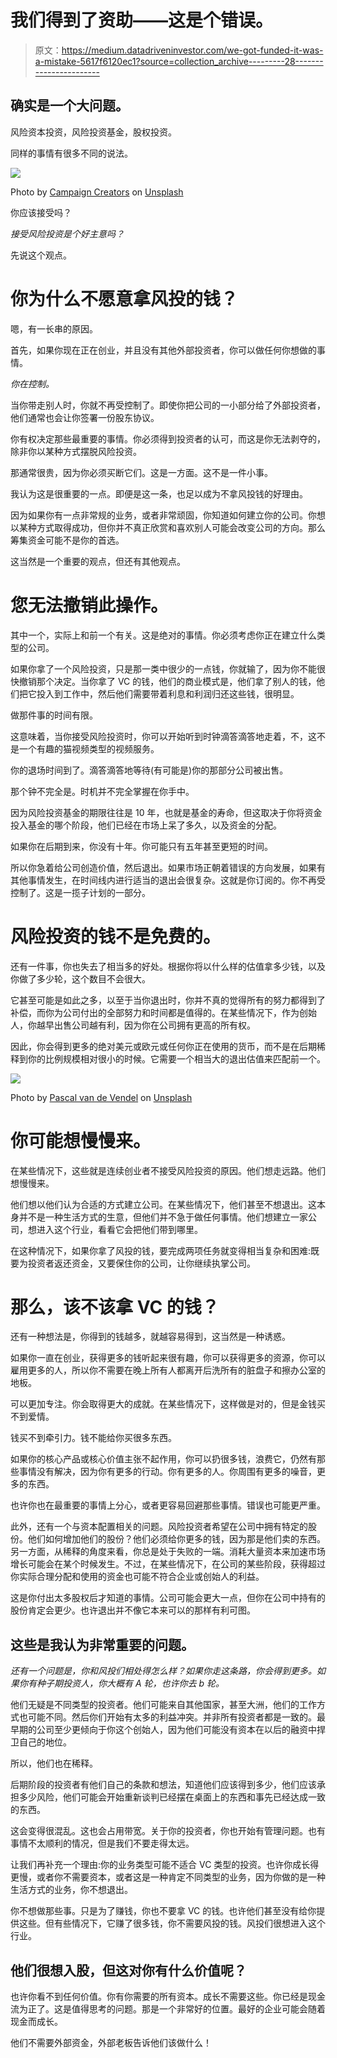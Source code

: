 # 我们得到了资助——这是个错误。

> 原文：<https://medium.datadriveninvestor.com/we-got-funded-it-was-a-mistake-5617f6120ec1?source=collection_archive---------28----------------------->

## 确实是一个大问题。

风险资本投资，风险投资基金，股权投资。

同样的事情有很多不同的说法。

![](img/ad0da857a2c664e4660b40c0c35215d6.png)

Photo by [Campaign Creators](https://unsplash.com/@campaign_creators?utm_source=medium&utm_medium=referral) on [Unsplash](https://unsplash.com?utm_source=medium&utm_medium=referral)

你应该接受吗？

*接受风险投资是个好主意吗？*

先说这个观点。

# 你为什么不愿意拿风投的钱？

嗯，有一长串的原因。

首先，如果你现在正在创业，并且没有其他外部投资者，你可以做任何你想做的事情。

*你在控制。*

当你带走别人时，你就不再受控制了。即使你把公司的一小部分给了外部投资者，他们通常也会让你签署一份股东协议。

你有权决定那些最重要的事情。你必须得到投资者的认可，而这是你无法剥夺的，除非你以某种方式摆脱风险投资。

那通常很贵，因为你必须买断它们。这是一方面。这不是一件小事。

我认为这是很重要的一点。即便是这一条，也足以成为不拿风投钱的好理由。

因为如果你有一点非常规的业务，或者非常顽固，你知道如何建立你的公司。你想以某种方式取得成功，但你并不真正欣赏和喜欢别人可能会改变公司的方向。那么筹集资金可能不是你的首选。

这当然是一个重要的观点，但还有其他观点。

# 您无法撤销此操作。

其中一个，实际上和前一个有关。这是绝对的事情。你必须考虑你正在建立什么类型的公司。

如果你拿了一个风险投资，只是那一类中很少的一点钱，你就输了，因为你不能很快撤销那个决定。当你拿了 VC 的钱，他们的商业模式是，他们拿了别人的钱，他们把它投入到工作中，然后他们需要带着利息和利润归还这些钱，很明显。

做那件事的时间有限。

这意味着，当你接受风险投资时，你可以开始听到时钟滴答滴答地走着，不，这不是一个有趣的猫视频类型的视频服务。

你的退场时间到了。滴答滴答地等待(有可能是)你的那部分公司被出售。

那个钟不完全是。时机并不完全掌握在你手中。

因为风险投资基金的期限往往是 10 年，也就是基金的寿命，但这取决于你将资金投入基金的哪个阶段，他们已经在市场上呆了多久，以及资金的分配。

如果你在后期到来，你没有十年。你可能只有五年甚至更短的时间。

所以你急着给公司创造价值，然后退出。如果市场正朝着错误的方向发展，如果有其他事情发生，在时间线内进行适当的退出会很复杂。这就是你订阅的。你不再受控制了。这是一揽子计划的一部分。

# 风险投资的钱不是免费的。

还有一件事，你也失去了相当多的好处。根据你将以什么样的估值拿多少钱，以及你做了多少轮，这个数目不会很大。

它甚至可能是如此之多，以至于当你退出时，你并不真的觉得所有的努力都得到了补偿，而你为公司付出的全部努力和时间都是值得的。在某些情况下，作为创始人，你越早出售公司越有利，因为你在公司拥有更高的所有权。

因此，你会得到更多的绝对美元或欧元或任何你正在使用的货币，而不是在后期稀释到你的比例规模相对很小的时候。它需要一个相当大的退出估值来匹配前一个。

![](img/babe9078b060b4bf76482cbec748fc99.png)

Photo by [Pascal van de Vendel](https://unsplash.com/@pascalvendel?utm_source=medium&utm_medium=referral) on [Unsplash](https://unsplash.com?utm_source=medium&utm_medium=referral)

# 你可能想慢慢来。

在某些情况下，这些就是连续创业者不接受风险投资的原因。他们想走远路。他们想慢慢来。

他们想以他们认为合适的方式建立公司。在某些情况下，他们甚至不想退出。这本身并不是一种生活方式的生意，但他们并不急于做任何事情。他们想建立一家公司，想进入这个行业，看看它会把他们带到哪里。

在这种情况下，如果你拿了风投的钱，要完成两项任务就变得相当复杂和困难:既要为投资者返还资金，又要保住你的公司，让你继续执掌公司。

# 那么，该不该拿 VC 的钱？

还有一种想法是，你得到的钱越多，就越容易得到，这当然是一种诱惑。

如果你一直在创业，获得更多的钱听起来很有趣，你可以获得更多的资源，你可以雇用更多的人，所以你不需要在晚上所有人都离开后洗所有的脏盘子和擦办公室的地板。

可以更加专注。你会取得更大的成就。在某些情况下，这样做是对的，但是金钱买不到爱情。

钱买不到牵引力。钱不能给你买很多东西。

如果你的核心产品或核心价值主张不起作用，你可以扔很多钱，浪费它，仍然有那些事情没有解决，因为你有更多的行动。你有更多的人。你周围有更多的噪音，更多的东西。

也许你也在最重要的事情上分心，或者更容易回避那些事情。错误也可能更严重。

此外，还有一个与资本配置相关的问题。风险投资者希望在公司中拥有特定的股份。他们如何增加他们的股份？他们必须给你更多的钱，因为那是他们卖的东西。另一方面，从稀释的角度来看，你总是处于失败的一端。消耗大量资本来加速市场增长可能会在某个时候发生。不过，在某些情况下，在公司的某些阶段，获得超过你实际合理分配和使用的资金也可能不符合企业或创始人的利益。

这是你付出太多股权后才知道的事情。公司可能会更大一点，但你在公司中持有的股份肯定会更少。也许退出并不像它本来可以的那样有利可图。

## 这些是我认为非常重要的问题。

*还有一个问题是，你和风投们相处得怎么样？如果你走这条路，你会得到更多。如果你有种子期投资人，你大概有 A 轮，也许你去 b 轮。*

他们无疑是不同类型的投资者。他们可能来自其他国家，甚至大洲，他们的工作方式也可能不同。然后你们开始有太多的利益冲突。并非所有投资者都是一致的。最早期的公司至少更倾向于你这个创始人，因为他们可能没有资本在以后的融资中捍卫自己的地位。

所以，他们也在稀释。

后期阶段的投资者有他们自己的条款和想法，知道他们应该得到多少，他们应该承担多少风险，他们可能会开始重新谈判已经摆在桌面上的东西和事先已经达成一致的东西。

这会变得很混乱。这也会占用带宽。关于你的投资者，你也开始有管理问题。也有事情不太顺利的情况，但是我们不要走得太远。

让我们再补充一个理由:你的业务类型可能不适合 VC 类型的投资。也许你成长得更慢，或者你不需要资本，或者这是一种肯定不同类型的业务，因为你做的是一种生活方式的业务，你不想退出。

你不想做那些事。只是为了赚钱，你也不要拿 VC 的钱。也许他们甚至没有给你提供这些。但有些情况下，它赚了很多钱，你不需要风投的钱。风投们很想进入这个行业。

## 他们很想入股，但这对你有什么价值呢？

也许你看不到任何价值。你有你需要的所有资本。成长不需要这些。你已经是现金流为正了。这是值得思考的问题。那是一个非常好的位置。最好的企业可能会随着现金而成长。

他们不需要外部资金，外部老板告诉他们该做什么！